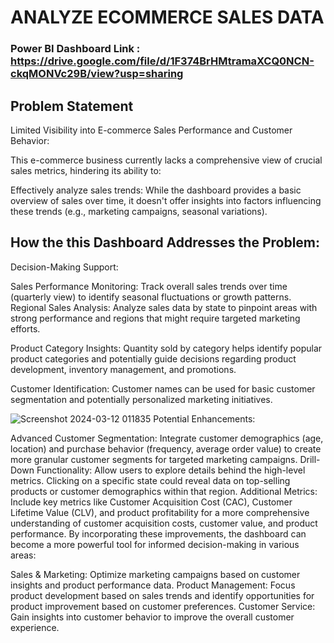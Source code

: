 
# ANALYZE ECOMMERCE SALES DATA

### Power BI Dashboard Link : https://drive.google.com/file/d/1F374BrHMtramaXCQ0NCN-ckqMONVc29B/view?usp=sharing

## Problem Statement

Limited Visibility into E-commerce Sales Performance and Customer Behavior:

This e-commerce business currently lacks a comprehensive view of crucial sales metrics, hindering its ability to:

Effectively analyze sales trends: While the dashboard provides a basic overview of sales over time, it doesn't offer insights into factors influencing these trends (e.g., marketing campaigns, seasonal variations).
## How the this Dashboard Addresses the Problem:

Decision-Making Support:

Sales Performance Monitoring: Track overall sales trends over time (quarterly view) to identify seasonal fluctuations or growth patterns.
Regional Sales Analysis: Analyze sales data by state to pinpoint areas with strong performance and regions that might require targeted marketing efforts.

Product Category Insights: Quantity sold by category helps identify popular product categories and potentially guide decisions regarding product development, inventory management, and promotions.

Customer Identification: Customer names can be used for basic customer segmentation and potentially personalized marketing initiatives.

![Screenshot 2024-03-12 011835](https://github.com/arpitmastermind/ANALYZE-ECOMMERCE-SALES-DATA/assets/121639427/6d7ee856-c128-458c-a531-754fa8c23135)
Potential Enhancements:

Advanced Customer Segmentation: Integrate customer demographics (age, location) and purchase behavior (frequency, average order value) to create more granular customer segments for targeted marketing campaigns.
Drill-Down Functionality: Allow users to explore details behind the high-level metrics. Clicking on a specific state could reveal data on top-selling products or customer demographics within that region.
Additional Metrics: Include key metrics like Customer Acquisition Cost (CAC), Customer Lifetime Value (CLV), and product profitability for a more comprehensive understanding of customer acquisition costs, customer value, and product performance.
By incorporating these improvements, the dashboard can become a more powerful tool for informed decision-making in various areas:

Sales & Marketing: Optimize marketing campaigns based on customer insights and product performance data.
Product Management: Focus product development based on sales trends and identify opportunities for product improvement based on customer preferences.
Customer Service: Gain insights into customer behavior to improve the overall customer experience.










        
